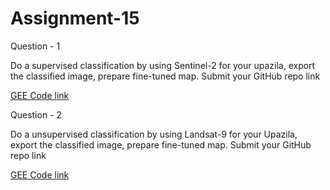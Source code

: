 # Assignment-15

Question - 1

Do a supervised classification by using Sentinel-2 for your upazila, export the classified image, prepare fine-tuned map. Submit your GitHub repo link

[GEE Code link](https://code.earthengine.google.com/14d1eef426a8e9de2e8b7067debda168)

Question - 2

Do a unsupervised classification by using Landsat-9 for your Upazila, export the classified image, prepare fine-tuned map. Submit your GitHub repo link

[GEE Code link ](https://code.earthengine.google.com/24f7c767403c7a84d294723ea83d5346)

